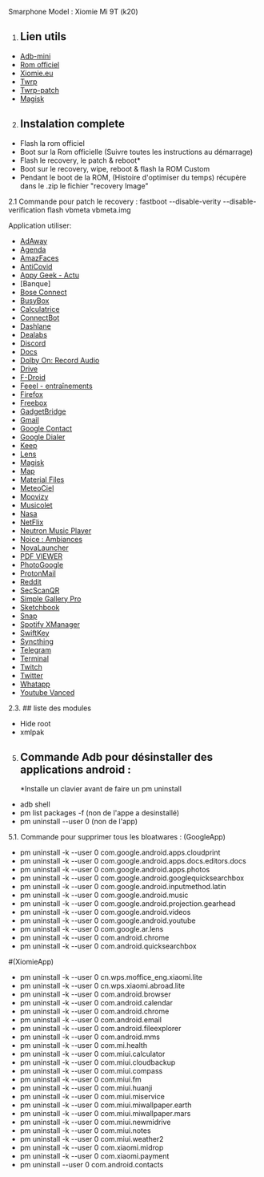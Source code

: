 Smarphone Model : Xiomie Mi 9T (k20)

1. ## Lien utils
- [Adb-mini](https://forum.xda-developers.com/t/tool-minimal-adb-and-fastboot-2-9-18.2317790/)
- [Rom officiel](https://xiaomifirmwareupdater.com/miui/davinci/)
- [Xiomie.eu](https://xiaomi.eu/community/threads/miui-12-0-12-1-12-2-12-5-stable-release.56191/)
- [Twrp](https://twrp.me/xiaomi/xiaomimi9t.html)
- [Twrp-patch](https://drive.google.com/file/d/1JQRB-JcYJBVIEgcL-QzMXHlV1doZA2ft/view?usp=sharing)
- [Magisk](https://topjohnwu.github.io/Magisk/install.html)

 
2. ## Instalation complete 
- Flash la rom officiel
- Boot sur la Rom officielle (Suivre toutes les instructions au démarrage)
- Flash le recovery, le patch & reboot*
- Boot sur le recovery, wipe, reboot & flash la ROM Custom
- Pendant le boot de la ROM, (Histoire d'optimiser du temps) récupère dans le .zip le fichier "recovery Image"

2.1 Commande pour patch le recovery :
fastboot --disable-verity --disable-verification flash vbmeta vbmeta.img

Application utiliser:

- [AdAway](https://adaway.org/)
- [Agenda](https://play.google.com/store/apps/details?id=com.google.android.calendar&hl=fr&gl=US)
- [AmazFaces](https://play.google.com/store/apps/details?id=com.amazfitwatchfaces.st&hl=fr&gl=US)
- [AntiCovid](https://play.google.com/store/apps/details?id=fr.gouv.android.stopcovid)
- [Appy Geek - Actu](https://play.google.com/store/apps/details?id=com.AppyTech.appytech&hl=fr&gl=US)
- [Banque]
- [Bose Connect](https://play.google.com/store/apps/details?id=com.bose.monet&hl=fr&gl=US)
- [BusyBox](https://play.google.com/store/apps/details?id=stericson.busybox)
- [Calculatrice](https://play.google.com/store/apps/details?id=com.simplemobiletools.calculator&hl=fr&gl=US)
- [ConnectBot](https://play.google.com/store/apps/details?id=org.connectbot&hl=fr&gl=US)
- [Dashlane](https://play.google.com/store/apps/details?id=com.dashlane)
- [Dealabs](https://play.google.com/store/apps/details?id=com.dealabs.apps.android&hl=fr&gl=US)
- [Discord](https://play.google.com/store/apps/details?id=com.discord)
- [Docs](https://play.google.com/store/apps/details?id=com.google.android.apps.docs.editors.docs)
- [Dolby On: Record Audio](https://play.google.com/store/apps/details?id=com.dolby.dolby234&hl=fr&gl=US)
- [Drive](https://play.google.com/store/apps/details?id=com.google.android.apps.docs)
- [F-Droid](https://f-droid.org/)
- [Feeel - entraînements](https://play.google.com/store/apps/details?id=com.enjoyingfoss.feeel&hl=fr&gl=US)
- [Firefox](https://play.google.com/store/apps/details?id=org.mozilla.firefox&hl=fr&gl=US)
- [Freebox](https://play.google.com/store/apps/details?id=fr.freebox.android.compagnon)
- [GadgetBridge](https://f-droid.org/en/packages/nodomain.freeyourgadget.gadgetbridge/)
- [Gmail](https://play.google.com/store/apps/details?id=com.google.android.gm)
- [Google Contact](https://play.google.com/store/apps/details?id=com.google.android.contacts&hl=fr&gl=US)
- [Google Dialer](https://play.google.com/store/apps/details?id=com.google.android.dialer&hl=fr&gl=US)
- [Keep](https://play.google.com/store/apps/details?id=com.google.android.keep)
- [Lens](https://play.google.com/store/apps/details?id=com.microsoft.office.officelens&hl=fr&gl=US)
- [Magisk](https://www.xda-developers.com/how-to-install-magisk/)
- [Map](https://play.google.com/store/apps/details?id=com.google.android.apps.maps)
- [Material Files](https://f-droid.org/fr/packages/me.zhanghai.android.files)
- [MeteoCiel](https://play.google.com/store/apps/details?id=com.meteociel.fr)
- [Moovizy](https://play.google.com/store/apps/details?id=fr.cityway.android_v2.stas&hl=fr&gl=US)
- [Musicolet](https://play.google.com/store/apps/details?id=in.krosbits.musicolet&hl=fr&gl=US)
- [Nasa](https://play.google.com/store/apps/details?id=gov.nasa&hl=fr&gl=US)
- [NetFlix](https://help.netflix.com/fr/node/57688)
- [Neutron Music Player](https://play.google.com/store/apps/details?id=com.neutroncode.mpeval&hl=fr&gl=US)
- [Noice : Ambiances](https://play.google.com/store/apps/details?id=com.github.ashutoshgngwr.noice&hl=fr&gl=US)
- [NovaLauncher](https://play.google.com/store/apps/details?id=com.teslacoilsw.launcher)
- [PDF VIEWER](https://f-droid.org/fr/packages/com.gsnathan.pdfviewer/)
- [PhotoGoogle](https://play.google.com/store/apps/details?id=com.google.android.apps.photos)
- [ProtonMail](https://play.google.com/store/apps/details?id=ch.protonmail.android)
- [Reddit](https://play.google.com/store/apps/details?id=com.reddit.frontpage&hl=fr&gl=US)
- [SecScanQR](https://f-droid.org/en/packages/de.t_dankworth.secscanqr/)
- [Simple Gallery Pro](https://f-droid.org/fr/packages/com.simplemobiletools.gallery.pro/)
- [Sketchbook](https://play.google.com/store/apps/details?id=com.adsk.sketchbook&hl=fr&gl=US)
- [Snap](https://play.google.com/store/apps/details?id=com.snapchat.android)
- [Spotify XManager](https://github.com/xManager-v2/xManager-Spotify/releases)
- [SwiftKey](https://play.google.com/store/apps/details?id=com.touchtype.swiftkey&hl=fr&gl=US)
- [Syncthing](https://play.google.com/store/apps/details?id=com.nutomic.syncthingandroid&hl=fr&gl=US)
- [Telegram](https://play.google.com/store/apps/details?id=org.telegram.messenger&hl=fr&gl=US)
- [Terminal](https://play.google.com/store/apps/details?id=com.termux&hl=fr&gl=US)
- [Twitch](https://play.google.com/store/apps/details?id=tv.twitch.android.app)
- [Twitter](https://play.google.com/store/apps/details?id=com.twitter.android)
- [Whatapp](https://play.google.com/store/apps/details?id=com.whatsapp&hl=fr&gl=US)
- [Youtube Vanced](https://vancedapp.com)


2.3. ## liste des modules
- Hide root
- xmlpak

5. ## Commande Adb pour désinstaller des applications android :
      
      *Installe un clavier avant de faire un pm uninstall
      
- adb shell
- pm list packages -f (non de l'appe a desinstallé)
- pm uninstall --user 0 (non de l'app)



5.1. Commande pour supprimer tous les bloatwares :
(GoogleApp)
- pm uninstall -k --user 0 com.google.android.apps.cloudprint
- pm uninstall -k --user 0 com.google.android.apps.docs.editors.docs
- pm uninstall -k --user 0 com.google.android.apps.photos
- pm uninstall -k --user 0 com.google.android.googlequicksearchbox
- pm uninstall -k --user 0 com.google.android.inputmethod.latin
- pm uninstall -k --user 0 com.google.android.music
- pm uninstall -k --user 0 com.google.android.projection.gearhead
- pm uninstall -k --user 0 com.google.android.videos
- pm uninstall -k --user 0 com.google.android.youtube
- pm uninstall -k --user 0 com.google.ar.lens
- pm uninstall -k --user 0 com.android.chrome
- pm uninstall -k --user 0 com.android.quicksearchbox

#(XiomieApp)
- pm uninstall -k --user 0 cn.wps.moffice_eng.xiaomi.lite
- pm uninstall -k --user 0 cn.wps.xiaomi.abroad.lite
- pm uninstall -k --user 0 com.android.browser
- pm uninstall -k --user 0 com.android.calendar
- pm uninstall -k --user 0 com.android.chrome
- pm uninstall -k --user 0 com.android.email
- pm uninstall -k --user 0 com.android.fileexplorer
- pm uninstall -k --user 0 com.android.mms
- pm uninstall -k --user 0 com.mi.health
- pm uninstall -k --user 0 com.miui.calculator
- pm uninstall -k --user 0 com.miui.cloudbackup
- pm uninstall -k --user 0 com.miui.compass
- pm uninstall -k --user 0 com.miui.fm
- pm uninstall -k --user 0 com.miui.huanji
- pm uninstall -k --user 0 com.miui.miservice
- pm uninstall -k --user 0 com.miui.miwallpaper.earth
- pm uninstall -k --user 0 com.miui.miwallpaper.mars
- pm uninstall -k --user 0 com.miui.newmidrive
- pm uninstall -k --user 0 com.miui.notes
- pm uninstall -k --user 0 com.miui.weather2
- pm uninstall -k --user 0 com.xiaomi.midrop
- pm uninstall -k --user 0 com.xiaomi.payment
- pm uninstall --user 0 com.android.contacts
